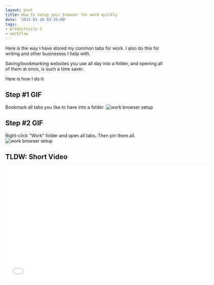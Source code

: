 ```yaml
---
layout: post
title: How to setup your browser for work quickly
date: '2015-01-10 03:36:00'
tags:
- productivity-2
- workflow
---
```


Here is the way I have stored my common tabs for work. I also do this for writing and other businesses I help with.

Saving/bookmarking websites you use all day into a folder, and opening all of them at once, is such a time saver.

Here is how I do it:

## Step #1 GIF
Bookmark all tabs you like to have into a folder.
![work browser setup](/content/images/2015/01/browserA.gif)

## Step #2 GIF
Right-click "Work" folder and open all tabs. Then pin them all.
![work browser setup](/content/images/2015/01/browserB.gif)

## TLDW: Short Video
<iframe width="640" height="360" src="//www.youtube.com/embed/Ti958Io-ZOc?rel=0" frameborder="0" allowfullscreen></iframe>